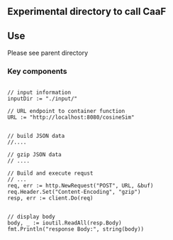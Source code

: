 ## Experimental directory to call CaaF

## Use
Please see parent directory


### Key components
```golang

// input information
inputDir := "./input/"

// URL endpoint to container function
URL := "http://localhost:8080/cosineSim"


// build JSON data
//....

// gzip JSON data
// ....

// Build and execute requst
// ...
req, err := http.NewRequest("POST", URL, &buf)
req.Header.Set("Content-Encoding", "gzip")
resp, err := client.Do(req)


// display body
body, _ := ioutil.ReadAll(resp.Body)
fmt.Println("response Body:", string(body))

```
